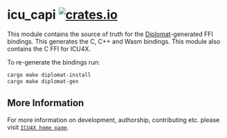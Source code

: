 # icu_capi [![crates.io](https://img.shields.io/crates/v/icu_capi)](https://crates.io/crates/icu_capi)

This module contains the source of truth for the [Diplomat](https://github.com/rust-diplomat/diplomat)-generated
FFI bindings. This generates the C, C++ and Wasm bindings. This module also contains the C
FFI for ICU4X.

To re-generate the bindings run:

```sh
cargo make diplomat-install
cargo make diplomat-gen
```

## More Information

For more information on development, authorship, contributing etc. please visit [`ICU4X home page`](https://github.com/unicode-org/icu4x).
